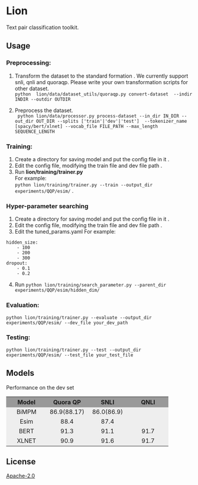 #  Lion
Text pair classification toolkit.

## Usage

 ### Preprocessing:
 1. Transform the dataset to the standard formation . We currently support snli, qnli and quoraqp. Please write your own transformation scripts for other dataset.  
 `python  lion/data/dataset_utils/quoraqp.py convert-dataset  --indir INDIR --outdir OUTDIR`
 
 2. Preprocess the dataset.  
 ` python lion/data/processor.py process-dataset --in_dir IN_DIR --out_dir OUT_DIR --splits ['train'|'dev'|'test'] 
 --tokenizer_name [spacy/bert/xlnet] --vocab_file FILE_PATH --max_length SEQUENCE_LENGTH`

 ### Training:  
1. Create a directory for saving model and put the config file in it . 
2. Edit the config file, modifying the train file and dev file path . 
3. Run **lion/training/trainer.py**   
For example:  
`python lion/training/trainer.py --train --output_dir experiments/QQP/esim/` . 

### Hyper-parameter searching
1. Create a directory for saving model and put the config file in it . 
2. Edit the config file, modifying the train file and dev file path . 
3. Edit the tuned_params.yaml 
For example:
```
hidden_size:
    - 100
    - 200
    - 300
dropout:
    - 0.1
    - 0.2
```
4. Run `python lion/training/search_parameter.py --parent_dir experiments/QQP/esim/hidden_dim/` 


 ### Evaluation:
 `python lion/training/trainer.py --evaluate --output_dir experiments/QQP/esim/ --dev_file your_dev_path`
 
 ### Testing:
`python lion/training/trainer.py --test --output_dir experiments/QQP/esim/ --test_file your_test_file`


## Models

Performance on the dev set
<table>
  <tr>
    <th width=25%, bgcolor=#999999 >Model</th> 
    <th width=25%, bgcolor=#999999>Quora QP</th>
    <th width="25%", bgcolor=#999999>SNLI</th>
    <th width="25%", bgcolor=#999999>QNLI</th>
  </tr>
  <tr>
    <td align="center", bgcolor=#eeeeee> BiMPM </td>
    <td align="center", bgcolor=#eeeeee> 86.9(88.17) </td>
    <td align="center", bgcolor=#eeeeee> 86.0(86.9) </td>
    <td align="center", bgcolor=#eeeeee>  </td>
  </tr>
  <tr>
    <td align="center", bgcolor=#eeeeee> Esim </td>
    <td align="center", bgcolor=#eeeeee> 88.4 </td>
    <td align="center", bgcolor=#eeeeee> 87.4 </td>
    <td align="center", bgcolor=#eeeeee>  </td>
  </tr>
<tr>
    <td align="center", bgcolor=#eeeeee> BERT </td>
    <td align="center", bgcolor=#eeeeee> 91.3</td>
    <td align="center", bgcolor=#eeeeee> 91.1 </td>
    <td align="center", bgcolor=#eeeeee> 91.7 </td>
  </tr>
  <tr>
    <td align="center", bgcolor=#eeeeee> XLNET </td>
    <td align="center", bgcolor=#eeeeee> 90.9   </td>
    <td align="center", bgcolor=#eeeeee> 91.6   </td>
    <td align="center", bgcolor=#eeeeee> 91.7  </td>
  </tr>
</table>

## License

[Apache-2.0](https://opensource.org/licenses/Apache-2.0)
